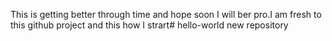 This is getting better through time and hope soon I will ber pro.I am fresh to this github project and this how I strart# hello-world
new repository
